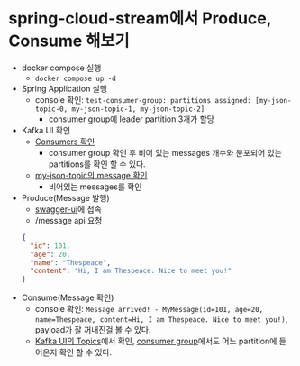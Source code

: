 # spring-cloud-stream에서 Produce, Consume 해보기

* docker compose 실행
  * ```docker compose up -d```
* Spring Application 실행
  * console 확인: `test-consumer-group: partitions assigned: [my-json-topic-0, my-json-topic-1, my-json-topic-2]`
    * consumer group에 leader partition 3개가 할당
* Kafka UI 확인
  * [Consumers 확인](http://localhost:8081/ui/clusters/local/consumer-groups)
    * consumer group 확인 후 비어 있는 messages 개수와 분포되어 있는 partitions를 확인 할 수 있다.
  * [my-json-topic의 message 확인](http://localhost:8081/ui/clusters/local/all-topics/my-json-topic/messages?keySerde=String&valueSerde=String&limit=100)
    * 비어있는 messages를 확인
* Produce(Message 발행)
  * [swagger-ui](http://localhost:8080/swagger-ui/index.html#/my-controller/message)에 접속
  * /message api 요청
  ```json
  {
    "id": 101,
    "age": 20,
    "name": "Thespeace",
    "content": "Hi, I am Thespeace. Nice to meet you!"
  }
  ```
* Consume(Message 확인)
  * console 확인: `Message arrived! - MyMessage(id=101, age=20, name=Thespeace, content=Hi, I am Thespeace. Nice to meet you!)`, payload가 잘 꺼내진걸 볼 수 있다.
  * [Kafka UI의 Topics](http://localhost:8081/ui/clusters/local/all-topics/my-json-topic/messages?keySerde=String&valueSerde=String&limit=100)에서 확인, [consumer group](http://localhost:8081/ui/clusters/local/all-topics/my-json-topic)에서도 어느 partition에 들어온지 확인 할 수 있다.